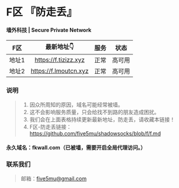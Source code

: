 # F区 『防走丢』

#### 墙外科技 | Secure Private Network

| F区 | 最新地址👇 | 服务 | 状态 |
| :----: | :----: | :----: | :----: |
| 地址1 | https://f.tizizz.xyz | 正常 | 高可用 |
| 地址2 | https://f.lmoutcn.xyz | 正常 | 高可用 |

### 说明

> 1. 因众所周知的原因，域名可能经常被墙。
> 2. 这不会影响服务质量，只会给找不到路的朋友造成困扰。
> 3. 我们会在上面表格持续更新最新地址，防走丢，请收藏本链接！
> 4. F区-防走丢链接：https://github.com/five5mu/shadowsocks/blob/f/f.md

#### 永久域名：fkwall.com（已被墙，需要开启全局代理访问。）

### 联系我们

> 邮箱：five5mu@gmail.com
